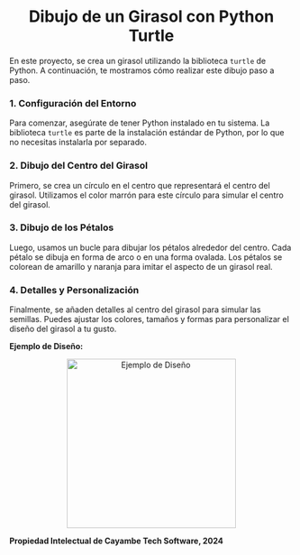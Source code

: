 <div align="center">
  <h1>Dibujo de un Girasol con Python Turtle</h1>
</div>

En este proyecto, se crea un girasol utilizando la biblioteca `turtle` de Python. A continuación, te mostramos cómo realizar este dibujo paso a paso.

### 1. Configuración del Entorno

Para comenzar, asegúrate de tener Python instalado en tu sistema. La biblioteca `turtle` es parte de la instalación estándar de Python, por lo que no necesitas instalarla por separado.

### 2. Dibujo del Centro del Girasol

Primero, se crea un círculo en el centro que representará el centro del girasol. Utilizamos el color marrón para este círculo para simular el centro del girasol.

### 3. Dibujo de los Pétalos

Luego, usamos un bucle para dibujar los pétalos alrededor del centro. Cada pétalo se dibuja en forma de arco o en una forma ovalada. Los pétalos se colorean de amarillo y naranja para imitar el aspecto de un girasol real.

### 4. Detalles y Personalización

Finalmente, se añaden detalles al centro del girasol para simular las semillas. Puedes ajustar los colores, tamaños y formas para personalizar el diseño del girasol a tu gusto.






**Ejemplo de Diseño:**

<div align="center">
  <a href="https://github.com/user-attachments/assets/5f4af9dd-aa9c-4d26-a589-4e5f94e061e8">
    <img src="https://github.com/user-attachments/assets/def2e56a-0289-4d92-9638-6e5b4222ee21" alt="Ejemplo de Diseño" width="300">
  </a>
</div>

**Propiedad Intelectual de Cayambe Tech Software, 2024**

